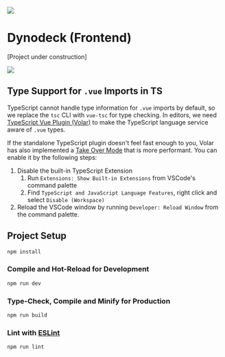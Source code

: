 ![](https://cdn.discordapp.com/attachments/816335215625764865/1195705199520653394/Group_2.png?ex=65b4f63e&is=65a2813e&hm=2d003df89776f23d60123e92ac8ddf502c1c2dcd7e6f0c0f7007645766a62fdd&)

# Dynodeck (Frontend)

[Project under construction]

![](https://cdn.discordapp.com/attachments/816335215625764865/1195705919217082509/Landing_center_og.png?ex=65b4f6ea&is=65a281ea&hm=1d7968c99edcd3638716c2e9d2529208605b5335256a63e68648380724ee5213&)

## Type Support for `.vue` Imports in TS

TypeScript cannot handle type information for `.vue` imports by default, so we replace the `tsc` CLI with `vue-tsc` for type checking. In editors, we need [TypeScript Vue Plugin (Volar)](https://marketplace.visualstudio.com/items?itemName=Vue.vscode-typescript-vue-plugin) to make the TypeScript language service aware of `.vue` types.

If the standalone TypeScript plugin doesn't feel fast enough to you, Volar has also implemented a [Take Over Mode](https://github.com/johnsoncodehk/volar/discussions/471#discussioncomment-1361669) that is more performant. You can enable it by the following steps:

1. Disable the built-in TypeScript Extension
    1) Run `Extensions: Show Built-in Extensions` from VSCode's command palette
    2) Find `TypeScript and JavaScript Language Features`, right click and select `Disable (Workspace)`
2. Reload the VSCode window by running `Developer: Reload Window` from the command palette.

## Project Setup

```sh
npm install
```

### Compile and Hot-Reload for Development

```sh
npm run dev
```

### Type-Check, Compile and Minify for Production

```sh
npm run build
```

### Lint with [ESLint](https://eslint.org/)

```sh
npm run lint
```
